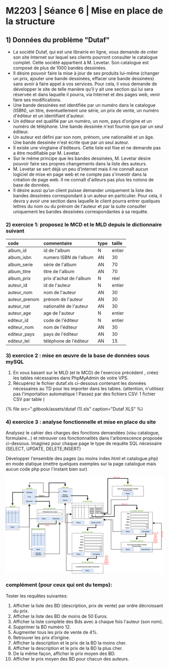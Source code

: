 # M2203 \| Séance 6 \| Mise en place de la structure

## 1\) Données du problème "Dutaf"

* La société Dutaf, qui est une librairie en ligne, vous demande de créer son site Internet sur lequel ses clients pourront consulter le catalogue complet. Cette société appartient à M. Levetar. Son catalogue est composé de plus de 1000 bandes dessinées.
* II désire pouvoir faire la mise à jour de ses produits lui-même \(changer un prix, ajouter une bande dessinées, effacer une bande dessinées\) sans avoir à faire appel à vos services. Pour cela, il vous demande de développer le site de telle manière qu’il y ait une section qui lui sera réservée et dans laquelle il pourra, via Internet et des pages web, venir faire ses modifications.
* Une bande dessinées est identifiée par un numéro dans le catalogue \(ISBN\), un titre, éventuellement une série, un prix de vente, un numéro d'éditeur et un identifiant d'auteur.
* Un éditeur est qualifié par un numéro, un nom, pays d'origine et un numéro de téléphone. Une bande dessinée n'est fournie que par un seul éditeur.
* Un auteur est défini par son nom, prénom, une nationalité et un âge. Une bande dessinée n'est écrite que par un seul auteur.
* II existe une vingtaine d'éditeurs. Cette liste est fixe et ne demande pas a être modifiable par M. Levetar.
* Sur le même principe que les bandes dessinées, M. Levetar désire pouvoir faire ses propres changements dans la liste des auteurs.
* M. Levetar se sert déjà un peu d’internet mais il ne connaît aucun logiciel de mise en page web et ne compte pas s'investir dans la création de page web. II ne connaît d'ailleurs pas plus les notons de base de données.
* II désire aussi qu’un client puisse demander uniquement la liste des bandes dessinées  correspondant à un auteur en particulier. Pour cela, il devra y avoir une section dans laquelle le client pourra entrer quelques lettres du nom ou du prénom de l'auteur et par la suite consulter uniquement les bandes dessinées correspondantes à sa requête.

### 2\) exercice 1: proposez le MCD et le MLD depuis le dictionnaire suivant 

| code | commentaire | type | taille |
| :--- | :--- | :--- | :--- |
| album\_id | id de l'album | N | entier |
| album\_isbn | numero ISBN de l'album | AN | 30 |
| album\_serie | série de l'album | AN | 70 |
| album\_titre | titre de l'album | AN | 70 |
| album\_prix | prix d'achat de l'album | N | réel |
| auteur\_id | id de l'auteur | N | entier |
| auteur\_nom | nom de l'auteur | AN | 30 |
| auteur\_prenom | prénom de l'auteur | AN | 30 |
| auteur\_nat | nationalité de l'auteur | AN | 30 |
| auteur\_age | age de l'auteur | N | entier |
| editeur\_id | code de l'éditeur | N | entier |
| editeur\_nom | nom de l'éditeur | AN | 30 |
| editeur\_pays | pays de l'éditeur | AN | 30 |
| editeur\_tel | téléphone de l'éditeur | AN | 15 |

###  3\) exercice 2 : mise en œuvre de la base de données sous mySQL

1. En vous basant sur le MLD \(et le MCD\) de l'exercice précédent , créez les  tables nécessaires dans PhpMyAdmin de votre VPS.
2. Récupérez le fichier dutaf.xls ci-dessous contenant les données nécessaires au TD pour les importer dans les tables. \(attention, n'utilisez pas l'importation automatique ! Passez par des fichiers CSV: 1 fichier CSV par table \)

{% file src=".gitbook/assets/dutaf \(1\).xls" caption="Dutaf XLS" %}

### 4\) exercice 3 : analyse fonctionnelle et mise en place du site

Analysez le cahier des charges des fonctions demandées \(visu catalogue, formulaire...\) et retrouver ces fonctionnalités dans l'arborescence proposée ci-dessous. Imaginez pour chaque page le type de requête SQL nécessaire \(SELECT, UPDATE, DELETE,INSERT\)

Développer l'ensemble des pages \(au moins index.html et catalogue.php\) en mode statique \(mettre quelques exemples sur la page catalogue mais aucun code php pour l'instant bien sur\) 

![](.gitbook/assets/dutaf%20%281%29.png)

### complément \(pour ceux qui ont du temps\):

Tester les requêtes suivantes: 

1. Afficher la liste des BD \(description, prix de vente\) par ordre décroissant du prix. 
2. Afficher la liste des BD de moins de 50 Euros.
3. Afficher la liste complète des Bds avec à chaque fois l'auteur \(son nom\). 
4. Supprimer la BD numéro 12.
5. Augmenter tous les prix de vente de 4%.
6. Retrouver les prix d’origine.
7. Afficher la description et le prix de la BD la moins cher.
8. Afficher la description et le prix de la BD la plus cher.
9. De la même façon, afficher le prix moyen des BD.
10. Afficher le prix moyen des BD pour chacun des auteurs.

